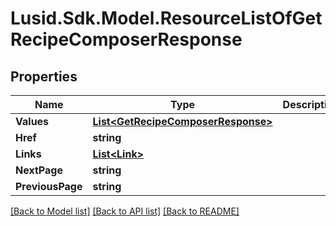 # Lusid.Sdk.Model.ResourceListOfGetRecipeComposerResponse

## Properties

Name | Type | Description | Notes
------------ | ------------- | ------------- | -------------
**Values** | [**List&lt;GetRecipeComposerResponse&gt;**](GetRecipeComposerResponse.md) |  | 
**Href** | **string** |  | [optional] 
**Links** | [**List&lt;Link&gt;**](Link.md) |  | [optional] 
**NextPage** | **string** |  | [optional] 
**PreviousPage** | **string** |  | [optional] 

[[Back to Model list]](../README.md#documentation-for-models) [[Back to API list]](../README.md#documentation-for-api-endpoints) [[Back to README]](../README.md)

